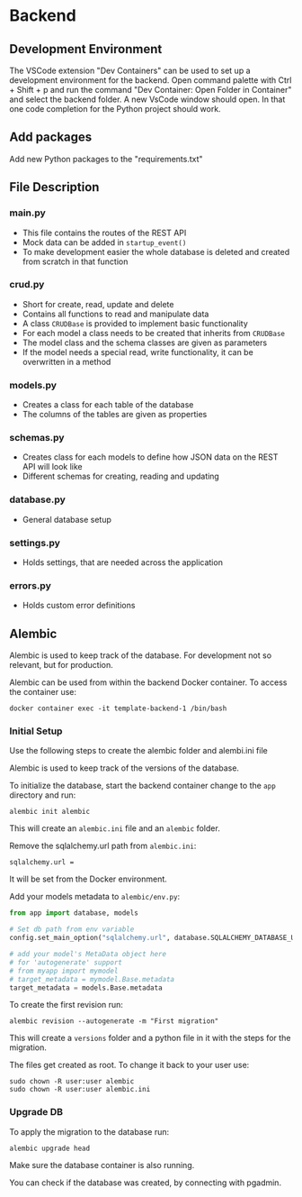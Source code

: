 # Backend

## Development Environment

The VSCode extension "Dev Containers" can be used to set up a development environment for the backend.
Open command palette with Ctrl + Shift + p and run the command "Dev Container: Open Folder in Container" and select the backend folder. A new VsCode window should open. In that one code completion for the Python project should work.

## Add packages

Add new Python packages to the "requirements.txt"

## File Description

### main.py

- This file contains the routes of the REST API
- Mock data can be added in `startup_event()`
- To make development easier the whole database is deleted and created from scratch in that function

### crud.py

- Short for create, read, update and delete
- Contains all functions to read and manipulate data
- A class `CRUDBase` is provided to implement basic functionality
- For each model a class needs to be created that inherits from `CRUDBase`
- The model class and the schema classes are given as parameters
- If the model needs a special read, write functionality, it can be overwritten in a method

### models.py

- Creates a class for each table of the database
- The columns of the tables are given as properties

### schemas.py

- Creates class for each models to define how JSON data on the REST API will look like
- Different schemas for creating, reading and updating

### database.py

- General database setup

### settings.py

- Holds settings, that are needed across the application

### errors.py

- Holds custom error definitions

## Alembic

Alembic is used to keep track of the database.
For development not so relevant, but for production.

Alembic can be used from within the backend Docker container. To access the container use:

```
docker container exec -it template-backend-1 /bin/bash
```

### Initial Setup

Use the following steps to create the alembic folder and alembi.ini file

Alembic is used to keep track of the versions of the database.

To initialize the database, start the backend container change to the `app` directory and run:

```
alembic init alembic
```

This will create an `alembic.ini` file and an `alembic` folder.

Remove the sqlalchemy.url path from `alembic.ini`:

```
sqlalchemy.url =
```

It will be set from the Docker environment.

Add your models metadata to `alembic/env.py`:

```python
from app import database, models

# Set db path from env variable
config.set_main_option("sqlalchemy.url", database.SQLALCHEMY_DATABASE_URL)

# add your model's MetaData object here
# for 'autogenerate' support
# from myapp import mymodel
# target_metadata = mymodel.Base.metadata
target_metadata = models.Base.metadata
```

To create the first revision run:

```
alembic revision --autogenerate -m "First migration"
```

This will create a `versions` folder and a python file in it with the steps for the migration.

The files get created as root. To change it back to your user use:

```
sudo chown -R user:user alembic
sudo chown -R user:user alembic.ini
```

### Upgrade DB

To apply the migration to the database run:

```
alembic upgrade head
```

Make sure the database container is also running.

You can check if the database was created, by connecting with pgadmin.
